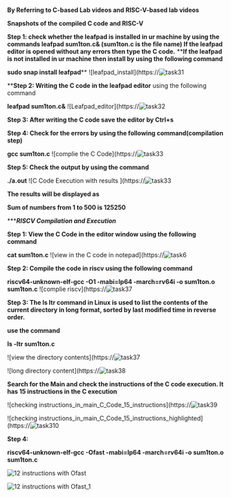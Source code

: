**By Referring to C-based Lab videos and RISC-V-based lab videos**

**Snapshots of the compiled C code and RISC-V**

**Step 1: check whether the leafpad is installed in ur machine by using the commands
leafpad sum1ton.c& (sum1ton.c is the file name)
If the leafpad editor is opened without any errors then type the C code.**
****If the leafpad is not installed in ur machine then install by using the following command**

**sudo snap install leafpad****
![leafpad_install](https://![task31](https://github.com/suvarnak-18/suvarnak-18/assets/160591416/4f26d53e-2f68-401e-9157-8b51bc891d5e)



****Step 2: Writing the C code in the leafpad editor** using the following command

**leafpad sum1ton.c&**
![Leafpad_editor](https://![task32](https://github.com/suvarnak-18/suvarnak-18/assets/160591416/6119e131-f6fd-4957-b33e-3f33a510699d)


**Step 3: After writing the C code save the editor by Ctrl+s**

**Step 4: Check for the errors by using the following command(compilation step)**

**gcc sum1ton.c**
![complie the C Code](https://![task33](https://github.com/suvarnak-18/suvarnak-18/assets/160591416/3d40b464-3315-480f-815e-d6eb8e79c97d)


**Step 5: Check the output by using the command**

**./a.out**
![C Code Execution with results ](https://![task33](https://github.com/suvarnak-18/suvarnak-18/assets/160591416/92a336c7-c7cf-4f0d-8cf5-12b652bbd691)







**The results will be displayed as** 

**Sum of numbers from 1 to 500 is 125250**


********************************************************RISCV Compilation and Execution*****************************************************

**Step 1: View the C Code in the editor window using the following command**

**cat sum1ton.c**
![view in the C code in notepad](https://![task6](https://github.com/suvarnak-18/suvarnak-18/assets/160591416/06a6b260-5840-43c0-bbae-96f83af506b3)


**Step 2: Compile the code in riscv using the following command**

**riscv64-unknown-elf-gcc -O1 -mabi=lp64 -march=rv64i -o sum1ton.o sum1ton.c**
![complie riscv](https://![task37](https://github.com/suvarnak-18/suvarnak-18/assets/160591416/34162fd4-a2b1-4efd-929e-a52fa942124b)


**Step 3: The ls ltr command in Linux is used to list the contents of the current directory in long format, sorted by last modified time in reverse order.**

**use the command**


**ls -ltr sum1ton.c**

![view the directory contents](https://![task37](https://github.com/suvarnak-18/suvarnak-18/assets/160591416/e2c9cd48-4842-4df7-80d4-a46d69667468)




![long directory content](https://![task38](https://github.com/suvarnak-18/suvarnak-18/assets/160591416/68a215b9-86ec-4aab-b315-31f768f9eb88)



**Search for the Main and check the instructions of the C code execution. It has 15 instructions in the C execution**

![checking instructions_in_main_C_Code_15_instructions](https://![task39](https://github.com/suvarnak-18/suvarnak-18/assets/160591416/7ac8e221-8a70-44a6-b6e4-4562389a6e16)


![checking instructions_in_main_C_Code_15_instructions_highlighted](https://![task310](https://github.com/suvarnak-18/suvarnak-18/assets/160591416/362329ef-38aa-4952-8973-ab15cdcaa716)



**Step 4:**

**riscv64-unknown-elf-gcc -Ofast -mabi=lp64 -march=rv64i -o sum1ton.o sum1ton.c**

![12 instructions with Ofast](https://github.com/Abdulbitm/Abdul/assets/160620896/f2ebdc19-c3a6-494d-a25d-6d71c2811440)



![12 instructions with Ofast_1](https://github.com/Abdulbitm/Abdul/assets/160620896/4904feb4-c3ab-4337-976c-9a94bacbf85a)






